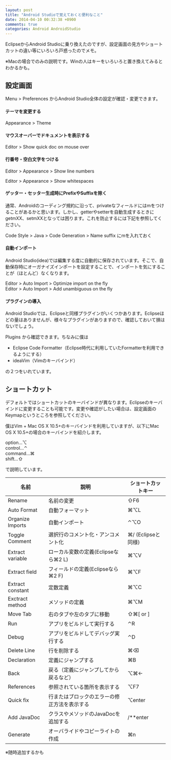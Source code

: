 ```yaml
---
layout: post
title: "Android Studioで覚えておくと便利なこと"
date: 2014-04-10 00:32:38 +0900
comments: true
categories: Android AndroidStudio
---
```

EclipseからAndroid Studioに乗り換えたのですが、設定画面の見方やショートカットの違い等にいろいろ戸惑ったのでメモ。

<!--more-->

※Macの場合でのみの説明です。Winの人はキーをいろいろと置き換えてみるとわかるかも。

## 設定画面

Menu > Preferences からAndroid Studio全体の設定が確認・変更できます。

#### テーマを変更する

Appearance > Theme

#### マウスオーバーでドキュメントを表示する

Editor > Show quick doc on mouse over

#### 行番号・空白文字をつける

Editor > Appearance > Show line numbers

Editor > Appearance > Show whitespaces

#### ゲッター・セッター生成時にPrefixやSuffixを除く

通常、Androidのコーディング規約に沿って、privateなフィールドにはmをつけることがあるかと思います。しかし、getterやsetterを自動生成するときにgetmXX、setmXXとなっては困ります。これを防止するには下記を参照してください。

Code Style > Java > Code Generation > Name suffix にmを入れておく

#### 自動インポート

Android Studio(idea)では編集する度に自動的に保存されています。そこで、自動保存時にオーガナイズインポートを設定することで、インポートを気にすることが（ほとんど）なくなります。

Editor > Auto Import > Optimize import on the fly  
Editor > Auto Import > Add unambiguous on the fly

#### プラグインの導入

Android Studioでは、Eclipseと同様プラグインがいくつかあります。Eclipseほどの量はありませんが、様々なプラグインがありますので、確認しておいて損はないでしょう。

Plugins から確認できます。ちなみに僕は

- Eclipse Code Formatter（Eclipse時代に利用していたFormatterを利用できるようにする）
- ideaVim（Vimのキーバインド）

の２つをいれています。

## ショートカット

デフォルトではショートカットのキーバインドが異なります。Eclipseのキーバインドに変更することも可能です。変更や確認がしたい場合は、設定画面のKeymapというところを参照してください。

僕はVim + Mac OS X 10.5+のキーバインドを利用していますが、以下にMac OS X 10.5+の場合のキーバインドを紹介します。

option…⌥  
control…⌃  
command…⌘  
shift…⇧

で説明しています。

|名前|説明|ショートカットキー
|-|-|-
|Rename|名前の変更|⇧F6
|Auto Format|自動フォーマット|⌘⌥L
|Organize Imports|自動インポート|⌃⌥O
|Toggle Comment|選択行のコメント化・アンコメント化|⌘/ (Eclipseと同様)
|Extract variable|ローカル変数の定義(Eclipseなら⌘2 L)|⌘⌥V
|Extract field|フィールドの定義(Eclipseなら⌘2 F)|⌘⌥F
|Extract constant|定数定義|⌘⌥C
|Exctract method|メソッドの定義|⌘⌥M
|Move Tab|右のタブや左のタブに移動|⇧⌘[ or ]
|Run|アプリをビルドして実行する|⌃R
|Debug|アプリをビルドしてデバッグ実行する|⌃D
|Delete Line|行を削除する|⌘⌫
|Declaration|定義にジャンプする|⌘B
|Back|戻る（定義にジャンプしてから戻るなど）|⌥⌘←
|References|参照されている箇所を表示する|⌥F7
|Quick fix|行またはブロックのエラーの修正方法を表示する|⌥enter
|Add JavaDoc|クラスやメソッドのJavaDocを追加する|/**enter
|Generate|オーバライドやコピーライトの作成|⌘n
※随時追加するかも
